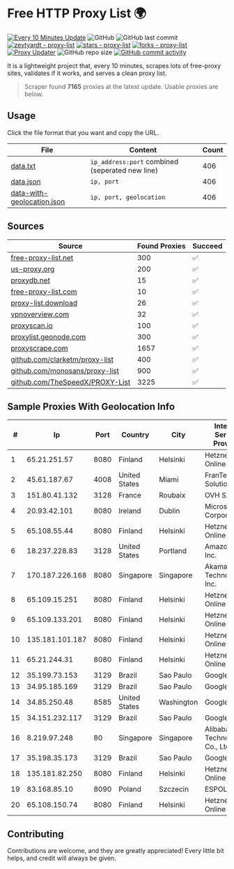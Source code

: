 
# Free HTTP Proxy List 🌍

[![Every 10 Minutes Update](https://github.com/mertguvencli/http-proxy-list/actions/workflows/main.yml/badge.svg?branch=main)](https://github.com/mertguvencli/http-proxy-list/actions/workflows/main.yml)
![GitHub](https://img.shields.io/github/license/mertguvencli/http-proxy-list)
![GitHub last commit](https://img.shields.io/github/last-commit/mertguvencli/http-proxy-list)
[![zevtyardt - proxy-list](https://img.shields.io/static/v1?label=zevtyardt&message=proxy-list&color=blue&logo=github)](https://github.com/zevtyardt/proxy-list "Go to GitHub repo")
[![stars - proxy-list](https://img.shields.io/github/stars/zevtyardt/proxy-list?style=social)](https://github.com/zevtyardt/proxy-list)
[![forks - proxy-list](https://img.shields.io/github/forks/zevtyardt/proxy-list?style=social)](https://github.com/zevtyardt/proxy-list)
[![Proxy Updater](https://github.com/zevtyardt/proxy-list/workflows/Proxy%20Updater/badge.svg)](https://github.com/zevtyardt/proxy-list/actions?query=workflow:"Proxy+Updater")
![GitHub repo size](https://img.shields.io/github/repo-size/zevtyardt/proxy-list)
[![GitHub commit activity](https://img.shields.io/github/commit-activity/m/zevtyardt/proxy-list?logo=commits)](https://github.com/zevtyardt/proxy-list/commits/main)

It is a lightweight project that, every 10 minutes, scrapes lots of free-proxy sites, validates if it works, and serves a clean proxy list.

> Scraper found **7165** proxies at the latest update. Usable proxies are below.

## Usage

Click the file format that you want and copy the URL.

|File|Content|Count|
|----|-------|-----|
|[data.txt](https://raw.githubusercontent.com/mertguvencli/http-proxy-list/main/proxy-list/data.txt)|`ip_address:port` combined (seperated new line)|406|
|[data.json](https://raw.githubusercontent.com/mertguvencli/http-proxy-list/main/proxy-list/data.json)|`ip, port`|406|
|[data-with-geolocation.json](https://raw.githubusercontent.com/mertguvencli/http-proxy-list/main/proxy-list/data-with-geolocation.json)|`ip, port, geolocation`|406|

## Sources

|Source|Found Proxies|Succeed|
|------|-------------|-------|
|[free-proxy-list.net](https://free-proxy-list.net)|300|✅|
|[us-proxy.org](https://www.us-proxy.org)|200|✅|
|[proxydb.net](http://proxydb.net)|15|✅|
|[free-proxy-list.com](https://free-proxy-list.com/?page=&port=&type%5B%5D=http&type%5B%5D=https&up_time=0&search=Search)|10|✅|
|[proxy-list.download](https://www.proxy-list.download/HTTP)|26|✅|
|[vpnoverview.com](https://vpnoverview.com/privacy/anonymous-browsing/free-proxy-servers)|32|✅|
|[proxyscan.io](https://www.proxyscan.io)|100|✅|
|[proxylist.geonode.com](https://proxylist.geonode.com/api/proxy-list?limit=300&page=1&sort_by=lastChecked&sort_type=desc&protocols=http,https)|300|✅|
|[proxyscrape.com](https://api.proxyscrape.com/v2/?request=displayproxies&protocol=http&timeout=10000&country=all&ssl=all&anonymity=all)|1657|✅|
|[github.com/clarketm/proxy-list](https://raw.githubusercontent.com/clarketm/proxy-list/master/proxy-list-raw.txt)|400|✅|
|[github.com/monosans/proxy-list](https://raw.githubusercontent.com/monosans/proxy-list/main/proxies/http.txt)|900|✅|
|[github.com/TheSpeedX/PROXY-List](https://raw.githubusercontent.com/TheSpeedX/PROXY-List/master/http.txt)|3225|✅|


## Sample Proxies With Geolocation Info

|#|Ip|Port|Country|City|Internet Service Provider|
|-|--|----|-------|----|-------------------------|
|1|65.21.251.57|8080|Finland|Helsinki|Hetzner Online GmbH|
|2|45.61.187.67|4008|United States|Miami|FranTech Solutions|
|3|151.80.41.132|3128|France|Roubaix|OVH SAS|
|4|20.93.42.101|8080|Ireland|Dublin|Microsoft Corporation|
|5|65.108.55.44|8080|Finland|Helsinki|Hetzner Online GmbH|
|6|18.237.228.83|3128|United States|Portland|Amazon.com, Inc.|
|7|170.187.226.168|8080|Singapore|Singapore|Akamai Technologies, Inc.|
|8|65.109.15.251|8080|Finland|Helsinki|Hetzner Online GmbH|
|9|65.109.133.201|8080|Finland|Helsinki|Hetzner Online GmbH|
|10|135.181.101.187|8080|Finland|Helsinki|Hetzner Online GmbH|
|11|65.21.244.31|8080|Finland|Helsinki|Hetzner Online GmbH|
|12|35.199.73.153|3129|Brazil|Sao Paulo|Google LLC|
|13|34.95.185.169|3129|Brazil|Sao Paulo|Google LLC|
|14|34.85.250.48|8585|United States|Washington|Google LLC|
|15|34.151.232.117|3129|Brazil|Sao Paulo|Google LLC|
|16|8.219.97.248|80|Singapore|Singapore|Alibaba (US) Technology Co., Ltd.|
|17|35.198.35.173|3129|Brazil|Sao Paulo|Google LLC|
|18|135.181.82.250|8080|Finland|Helsinki|Hetzner Online GmbH|
|19|83.168.85.10|8090|Poland|Szczecin|ESPOL-FH|
|20|65.108.150.74|8080|Finland|Helsinki|Hetzner Online GmbH|



## Contributing

Contributions are welcome, and they are greatly appreciated! Every
little bit helps, and credit will always be given.

